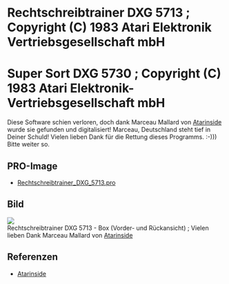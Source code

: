 # Rechtschreibtrainer DXG 5713 ; Copyright (C) 1983 Atari Elektronik Vertriebsgesellschaft mbH  
  
  
# Super Sort DXG 5730 ; Copyright (C) 1983 Atari Elektronik-Vertriebsgesellschaft mbH  
Diese Software schien verloren, doch dank Marceau Mallard von [Atarinside](http://atarinside.dyndns.org/blog/index.php/atarinside-items/rechtschreibtrainer/) wurde sie gefunden und digitalisiert! Marceau, Deutschland steht tief in Deiner Schuld! Vielen lieben Dank für die Rettung dieses Programms. :-))) Bitte weiter so.  
  
## PRO-Image  
- [Rechtschreibtrainer_DXG_5713.pro](attachments/Rechtschreibtrainer_DXG_5713.pro)  
  
## Bild  
![](attachments/cover.jpg)  
Rechtschreibtrainer DXG 5713 - Box (Vorder- und Rückansicht) ; Vielen lieben Dank Marceau Mallard von [Atarinside](http://atarinside.dyndns.org/blog/index.php/atarinside-items/rechtschreibtrainer/)  
  
## Referenzen  
- [Atarinside](http://atarinside.dyndns.org/blog/index.php/atarinside-items/rechtschreibtrainer/)  
